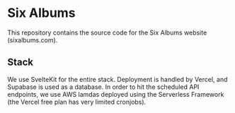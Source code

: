 # Six Albums

This repository contains the source code for the Six Albums website (sixalbums.com).

## Stack

We use SvelteKit for the entire stack. Deployment is handled by Vercel, and Supabase is used as a database. In order to hit the scheduled API endpoints, we use AWS lamdas deployed using the Serverless Framework (the Vercel free plan has very limited cronjobs).
